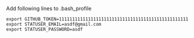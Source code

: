 Add following lines to .bash_profile

```
export GITHUB_TOKEN=1111111111111111111111111111111111111111111111111
export STATUSER_EMAIL=asdf@gmail.com
export STATUSER_PASSWORD=asdf
```
